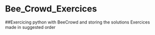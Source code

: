 # Bee_Crowd_Exercices
##Exercicing python with BeeCrowd and storing the solutions
Exercices made in suggested order
